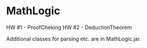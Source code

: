 MathLogic
=========

HW #1 - ProofCheking
HW #2 - DeductionTheorem

Additional classes for parsing etc. are in MathLogic.jar.
